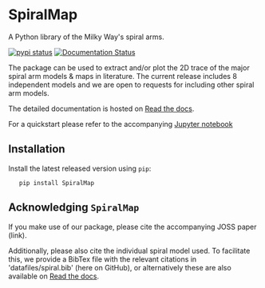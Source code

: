 # SpiralMap 
A Python library of the Milky Way's spiral arms. 

[![pypi status](https://img.shields.io/pypi/v/SpiralMap.svg?logo=pypi&logoColor=white&label=PyPI)](https://pypi.org/project/SpiralMap/)
[![Documentation Status](https://app.readthedocs.org/projects/spiralmap/badge/?version=latest)](https://spiralmap.readthedocs.io/en/latest/?badge=latest)

The package can be used to extract and/or plot the 2D trace of the major spiral arm models & maps in literature. The current release includes 8 independent models and we are open to requests for including other spiral arm models. 

The detailed documentation is hosted on [Read the docs](https://spiralmap.readthedocs.io/en/latest/#api-docs).

For a quickstart please refer to the accompanying [Jupyter notebook](https://github.com/Abhaypru/SpiralMap/blob/main/demo_spiralmap.ipynb)



Installation
-------------

Install the latest released version using ``pip``:

```
   pip install SpiralMap
```


Acknowledging ``SpiralMap``
---------------------------------------
If you make use of our package, please cite the accompanying JOSS paper (link). 

Additionally, please also cite the individual spiral model used. To facilitate this, we provide a BibTex file with the relevant citations in 'datafiles/spiral.bib' (here on GitHub),
or alternatively these are also available on [Read the docs](https://spiralmap.readthedocs.io/en/latest/#api-docs).

